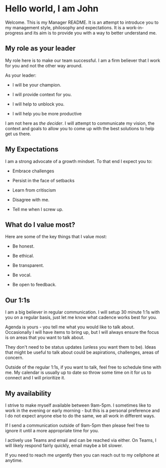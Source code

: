 # Hello world, I am John

Welcome. This is my Manager README. It is an attempt to introduce you to my management style, philosophy and expectations. It is a work-in-progress and its aim is to provide you with a way to better understand me.  

## My role as your leader

My role here is to make our team successful. I am a firm believer that I work for you and not the other way around.

As your leader:

* I will be your champion.

* I will provide context for you.

* I will help to unblock you.

* I will help you be more productive

I am not here as *the decider*. I will attempt to communicate my vision, the context and goals to allow you to come up with the best solutions to help get us there. 

## My Expectations

I am a strong advocate of a growth mindset. To that end I expect you to:

* Embrace challenges

* Persist in the face of setbacks

* Learn from critiscism

* Disagree with me.

* Tell me when I screw up.

## What do I value most?

Here are some of the key things that I value most:

* Be honest.

* Be ethical.

* Be transparent.

* Be vocal.

* Be open to feedback.

## Our 1:1s

I am a big believer in regular communication. I will setup 30 minute 1:1s with you on a regular basis, just let me know what cadence works best for you. 

Agenda is yours - you tell me what you would like to talk about. Occasionally I will have items to bring up, but I will always ensure the focus is on areas that you want to talk about.

They don't need to be status updates (unless you want them to be). Ideas that might be useful to talk about could be aspirations, challenges, areas of concern.

Outside of the regular 1:1s, if you want to talk, feel free to schedule time with me. My calendar is usually up to date so throw some time on it for us to connect and I will prioritize it.

## My availability

I strive to make myself available between 9am-5pm. I sometimes like to work in the evening or early morning - but this is a personal preference and I do not expect anyone else to do the same, we all work in different ways. 

If I send a communication outside of 9am-5pm then please feel free to ignore it until a more appropriate time for you. 

I actively use Teams and email and can be reached via either. On Teams, I will likely respond fairly quickly, email maybe a bit slower. 

If you need to reach me urgently then you can reach out to my cellphone at anytime.

